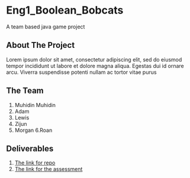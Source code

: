 # Eng1_Boolean_Bobcats
A team based java game project

## About The Project
Lorem ipsum dolor sit amet, consectetur adipiscing elit, sed do eiusmod tempor incididunt ut labore et dolore magna aliqua. Egestas dui id ornare arcu. Viverra suspendisse potenti nullam ac tortor vitae purus

## The Team
1. Muhidin Muhidin
2. Adam
3. Lewis
4. Zijun
5. Morgan
6.Roan

## Deliverables
1. [The link for repo](https://github.com/muhidinmo/Eng1_Boolean_Bobcats)
2. [The link for the assessment](https://github.com/muhidinmo/Eng1_Boolean_Bobcats/blob/master/deliverables/eng1-team-assessment.pdf)
